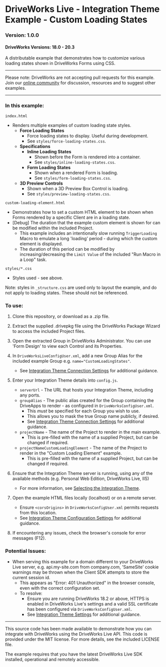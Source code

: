 # DriveWorks Live - Integration Theme Example - Custom Loading States
### Version: 1.0.0
#### DriveWorks Versions: 18.0 - 20.3

A distributable example that demonstrates how to customize various loading states shown in DriveWorks Forms using CSS.

---

Please note: DriveWorks are not accepting pull requests for this example.  
Join our [online community](https://my.driveworks.co.uk) for discussion, resources and to suggest other examples.

---

### In this example:

`index.html`
- Renders multiple examples of custom loading state styles.
    - **Force Loading States**
        - Force loading states to display. Useful during development.
        - See `styles/force-loading-states.css`.
    - **Specifications**
        - **Inline Loading States**
            - Shown before the Form is rendered into a container.
            - See `styles/inline-loading-states.css`.
        - **Form Loading States**
            - Shown when a rendered Form is loading.
            - See `styles/form-loading-states.css`.
    - **3D Preview Controls**
        - Shown when a 3D Preview Box Control is loading.
        - See `styles/preview-loading-states.css`.

`custom-loading-element.html`
- Demonstrates how to set a custom HTML element to be shown when Forms rendered by a specific Client are in a loading state.
- [Debug] The duration that the example custom element is shown for can be modified within the included Project.
    - This example includes an intentionally slow running `TriggerLoading` Macro to emulate a long 'loading' period - during which the custom element is displayed.
    - The duration of this period can be modified by increasing/decreasing the `Limit Value` of the included "Run Macro in a Loop" task.

`styles/*.css`
- Styles used - see above.

Note: styles in `_structure.css` are used only to layout the example, and do not apply to loading states. These should not be referenced.

### To use:
1. Clone this repository, or download as a .zip file.

2. Extract the supplied .drivepkg file using the DriveWorks Package Wizard to access the included Project files.

3. Open the extracted Group in DriveWorks Administrator. You can use 'Form Design' to view each Control and its Properties.

4. In `DriveWorksLiveConfigUser.xml`, add a new Group Alias for the included example Group e.g. `name="CustomLoadingStates"`.
    * See [Integration Theme Connection Settings](https://docs.driveworkspro.com/Topic/IntegrationThemeSettings#Connection-Settings) for additional guidance.

5. Enter your Integration Theme details into `config.js`.
    * `serverUrl` - The URL that hosts your Integration Theme, including any ports.
    * `groupAlias` - The public alias created for the Group containing the DriveApps to render - as configured in `DriveWorksConfigUser.xml`.
        * This *must* be specified for each Group you wish to use.
        * This allows you to mask the true Group name publicly, if desired.
        * See [Integration Theme Connection Settings](https://docs.driveworkspro.com/Topic/IntegrationThemeSettings#Connection-Settings) for additional guidance.
    * `projectName` - The name of the Project to render in the main example.
        * This is pre-filled with the name of a supplied Project, but can be changed if required.
    * `projectNameCustomLoadingElement` - The name of the Project to render in the "Custom Loading Element" example.
        * This is pre-filled with the name of a supplied Project, but can be changed if required.

6. Ensure that the Integration Theme server is running, using any of the available methods (e.g. Personal Web Edition, DriveWorks Live, IIS)
    * For more information, see [Selecting the Integration Theme](https://docs.driveworkspro.com/Topic/IntegrationThemeSelect).

7. Open the example HTML files locally (localhost) or on a remote server.
    * Ensure `<corsOrigins>` in `DriveWorksConfigUser.xml` permits requests from this location.
    * See [Integration Theme Configuration Settings](https://docs.driveworkspro.com/Topic/IntegrationThemeSettings#Configuration-Settings) for additional guidance.

8. If encountering any issues, check the browser's console for error messages (F12).

### Potential Issues:
* When serving this example for a domain different to your DriveWorks Live server, e.g. api.my-site.com from company.com, 'SameSite' cookie warnings may be thrown when the Client SDK attempts to store the current session id.
    * This appears as "Error: 401 Unauthorized" in the browser console, even with the correct configuration set. 
    * To resolve:
        * Ensure you are running DriveWorks 18.2 or above, HTTPS is enabled in DriveWorks Live's settings and a valid SSL certificate has been configured via `DriveWorksConfigUser.xml`.
        * See [Integration Theme Settings](https://docs.driveworkspro.com/Topic/IntegrationThemeSettings) for additional guidance.

---

This source code has been made available to demonstrate how you can integrate with DriveWorks using the DriveWorks Live API.
This code is provided under the MIT license. For more details, see the included LICENSE file.

The example requires that you have the latest DriveWorks Live SDK installed, operational and remotely accessible.
